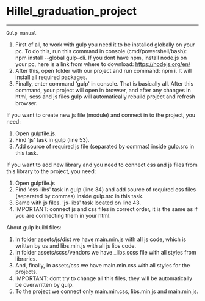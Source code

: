 # Hillel_graduation_project
------------------------------------
    Gulp manual

1. First of all, to work with gulp you need it to be installed globally on your pc. 
 To do this, run this command in console (cmd/powershell/bash): npm install --global gulp-cli.
 If you dont have npm, install node.js on your pc, here is a link from where to download: https://nodejs.org/en/
2. After this, open folder with our project and run command: npm i. It will install all required packages.
3. Finally, enter command 'gulp' in console. That is basically all. After this command, your project will open in
 browser, and after any changes in html, scss and js files gulp will automatically rebuild project and refresh browser.
 
If you want to create new js file (module) and connect in to the project, you need:
  1. Open gulpfile.js.
  2. Find 'js' task in gulp (line 53).
  3. Add source of required js file (separated by commas) inside gulp.src in this task.
 
If you want to add new library and you need to connect css and js files from this library to the project, you need:
  1. Open gulpfile.js
  2. Find 'css-libs' task in gulp (line 34) and add source of required css files (separated by commas) inside gulp.src
  in this task.
  3. Same with js files. 'js-libs' task located on line 43.
  4. IMPORTANT: connect js and css files in correct order, it is the same as if you are connecting them in your html.
 
About gulp build files:
 1. In folder assets/js/dist we have main.min.js with all js code, which is written by us and
 libs.min.js with all js libs code.
 2. In folder assets/scss/vendors we have _libs.scss file with all styles from libraries.
 3. And, finally, in assets/css we have main.min.css with all styles for the projects.
 4. IMPORTANT: dont try to change all this files, they will be automatically be overwritten by gulp.
 5. To the project we connect only main.min.css, libs.min.js and main.min.js.

